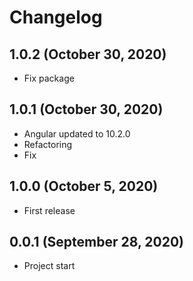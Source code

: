 # Changelog

## 1.0.2 (October 30, 2020)
- Fix package

## 1.0.1 (October 30, 2020)
- Angular updated to 10.2.0
- Refactoring
- Fix

## 1.0.0 (October 5, 2020)
- First release

## 0.0.1 (September 28, 2020)
- Project start
